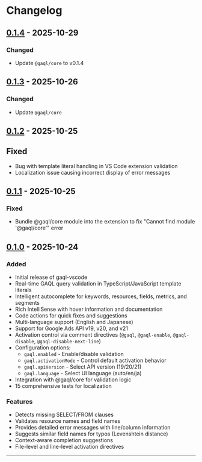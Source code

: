 # Changelog

## [0.1.4] - 2025-10-29

### Changed

- Update `@gaql/core` to v0.1.4

## [0.1.3] - 2025-10-26

### Changed

- Update `@gaql/core`

## [0.1.2] - 2025-10-25

## Fixed

- Bug with template literal handling in VS Code extension validation
- Localization issue causing incorrect display of error messages

## [0.1.1] - 2025-10-25

### Fixed

- Bundle @gaql/core module into the extension to fix "Cannot find module '@gaql/core'" error

## [0.1.0] - 2025-10-24

### Added

- Initial release of gaql-vscode
- Real-time GAQL query validation in TypeScript/JavaScript template literals
- Intelligent autocomplete for keywords, resources, fields, metrics, and segments
- Rich IntelliSense with hover information and documentation
- Code actions for quick fixes and suggestions
- Multi-language support (English and Japanese)
- Support for Google Ads API v19, v20, and v21
- Activation control via comment directives (`@gaql`, `@gaql-enable`, `@gaql-disable`, `@gaql-disable-next-line`)
- Configuration options:
  - `gaql.enabled` - Enable/disable validation
  - `gaql.activationMode` - Control default activation behavior
  - `gaql.apiVersion` - Select API version (19/20/21)
  - `gaql.language` - Select UI language (auto/en/ja)
- Integration with @gaql/core for validation logic
- 15 comprehensive tests for localization

### Features

- Detects missing SELECT/FROM clauses
- Validates resource names and field names
- Provides detailed error messages with line/column information
- Suggests similar field names for typos (Levenshtein distance)
- Context-aware completion suggestions
- File-level and line-level activation directives

---

[0.1.4]: https://github.com/kage1020/google-ads-query-language/releases/tag/vscode-extension-v0.1.4
[0.1.3]: https://github.com/kage1020/google-ads-query-language/releases/tag/vscode-extension-v0.1.3
[0.1.2]: https://github.com/kage1020/google-ads-query-language/releases/tag/vscode-extension-v0.1.2
[0.1.1]: https://github.com/kage1020/google-ads-query-language/releases/tag/vscode-extension-v0.1.1
[0.1.0]: https://github.com/kage1020/google-ads-query-language/releases/tag/vscode-extension-v0.1.0
